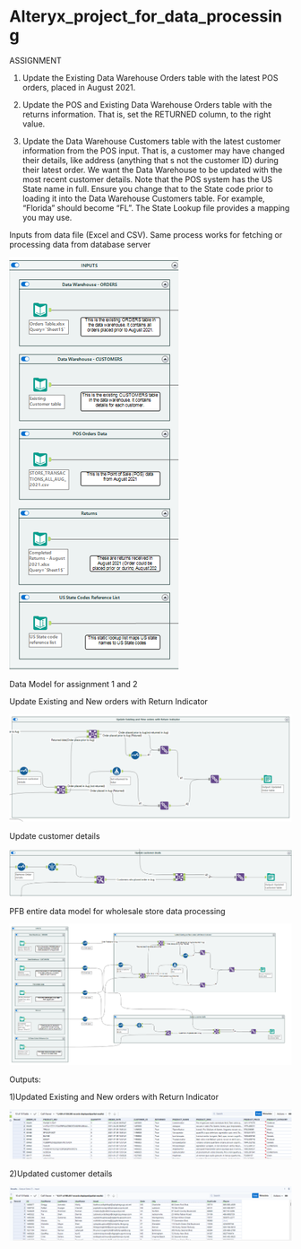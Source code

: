 # Alteryx_project_for_data_processing

ASSIGNMENT

1. Update the Existing Data Warehouse Orders table with the latest POS orders, placed in August 2021.

2. Update the POS and Existing Data Warehouse Orders table with the returns information. That is, set the RETURNED column, to the right value.

 3. Update the Data Warehouse Customers table with the latest customer information from the POS input. That is, a customer may have changed their details, like address (anything that s not the customer ID) during their latest order. We want the Data Warehouse to be updated with the most recent customer details. Note that the POS system has the US State name in full. Ensure you change that to the State code prior to loading it into the Data Warehouse Customers table. For example, “Florida” should become “FL”. The State Lookup file provides a mapping you may use.
 
 
Inputs from data file (Excel and CSV). Same process works for fetching or processing data from database server

![](Store%20data/Inputs.png)

Data Model for assignment 1 and 2

Update Existing and New orders with Return Indicator

![](Store%20data/Assignment1.png)

Update customer details

![](Store%20data/Assignment2.png)

PFB entire data model for wholesale store data processing

![](Store%20data/Final.png)

Outputs:

1)Updated Existing and New orders with Return Indicator

![](Store%20data/Order_details.png)

2)Updated customer details


![](Store%20data/Customer_details.png)

